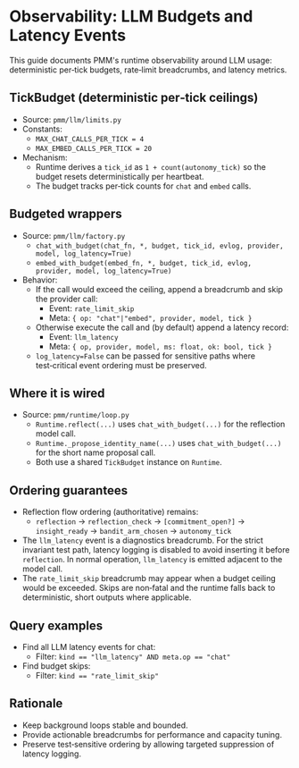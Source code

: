 # Observability: LLM Budgets and Latency Events

This guide documents PMM's runtime observability around LLM usage: deterministic per‑tick budgets, rate‑limit breadcrumbs, and latency metrics.

## TickBudget (deterministic per‑tick ceilings)

- Source: `pmm/llm/limits.py`
- Constants:
  - `MAX_CHAT_CALLS_PER_TICK = 4`
  - `MAX_EMBED_CALLS_PER_TICK = 20`
- Mechanism:
  - Runtime derives a `tick_id` as `1 + count(autonomy_tick)` so the budget resets deterministically per heartbeat.
  - The budget tracks per‑tick counts for `chat` and `embed` calls.

## Budgeted wrappers

- Source: `pmm/llm/factory.py`
  - `chat_with_budget(chat_fn, *, budget, tick_id, evlog, provider, model, log_latency=True)`
  - `embed_with_budget(embed_fn, *, budget, tick_id, evlog, provider, model, log_latency=True)`
- Behavior:
  - If the call would exceed the ceiling, append a breadcrumb and skip the provider call:
    - Event: `rate_limit_skip`
    - Meta: `{ op: "chat"|"embed", provider, model, tick }`
  - Otherwise execute the call and (by default) append a latency record:
    - Event: `llm_latency`
    - Meta: `{ op, provider, model, ms: float, ok: bool, tick }`
  - `log_latency=False` can be passed for sensitive paths where test‑critical event ordering must be preserved.

## Where it is wired

- Source: `pmm/runtime/loop.py`
  - `Runtime.reflect(...)` uses `chat_with_budget(...)` for the reflection model call.
  - `Runtime._propose_identity_name(...)` uses `chat_with_budget(...)` for the short name proposal call.
  - Both use a shared `TickBudget` instance on `Runtime`.

## Ordering guarantees

- Reflection flow ordering (authoritative) remains:
  - `reflection` → `reflection_check` → `[commitment_open?]` → `insight_ready` → `bandit_arm_chosen` → `autonomy_tick`
- The `llm_latency` event is a diagnostics breadcrumb. For the strict invariant test path, latency logging is disabled to avoid inserting it before `reflection`. In normal operation, `llm_latency` is emitted adjacent to the model call.
- The `rate_limit_skip` breadcrumb may appear when a budget ceiling would be exceeded. Skips are non‑fatal and the runtime falls back to deterministic, short outputs where applicable.

## Query examples

- Find all LLM latency events for chat:
  - Filter: `kind == "llm_latency" AND meta.op == "chat"`
- Find budget skips:
  - Filter: `kind == "rate_limit_skip"`

## Rationale

- Keep background loops stable and bounded.
- Provide actionable breadcrumbs for performance and capacity tuning.
- Preserve test‑sensitive ordering by allowing targeted suppression of latency logging.
